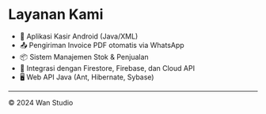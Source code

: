 # Layanan Kami

- 🔧 Aplikasi Kasir Android (Java/XML)
- 📤 Pengiriman Invoice PDF otomatis via WhatsApp
- 📦 Sistem Manajemen Stok & Penjualan
- 🧠 Integrasi dengan Firestore, Firebase, dan Cloud API
- 🖥️ Web API Java (Ant, Hibernate, Sybase)

---

&copy; 2024 Wan Studio
